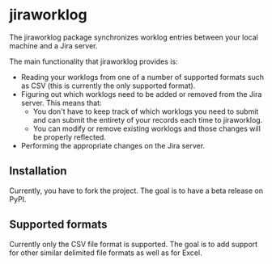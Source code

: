 # jiraworklog

The jiraworklog package synchronizes worklog entries between your local machine and a Jira server.

The main functionality that jiraworklog provides is:
* Reading your worklogs from one of a number of supported formats such as CSV (this is currently the only supported format).
* Figuring out which worklogs need to be added or removed from the Jira server. This means that:
    * You don't have to keep track of which worklogs you need to submit and can submit the entirety of your records each time to jiraworklog.
    * You can modify or remove existing worklogs and those changes will be properly reflected.
* Performing the appropriate changes on the Jira server.


## Installation

Currently, you have to fork the project. The goal is to have a beta release on PyPI.


## Supported formats

Currently only the CSV file format is supported. The goal is to add support for other similar delimited file formats as well as for Excel.
